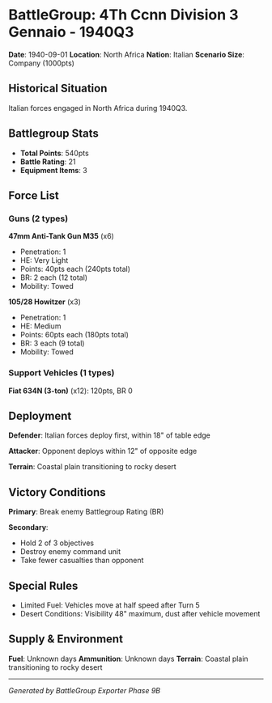 # BattleGroup: 4Th Ccnn Division 3 Gennaio - 1940Q3

**Date**: 1940-09-01
**Location**: North Africa
**Nation**: Italian
**Scenario Size**: Company (1000pts)

## Historical Situation

Italian forces engaged in North Africa during 1940Q3.

## Battlegroup Stats

- **Total Points**: 540pts
- **Battle Rating**: 21
- **Equipment Items**: 3

## Force List

### Guns (2 types)

**47mm Anti-Tank Gun M35** (x6)
- Penetration: 1
- HE: Very Light
- Points: 40pts each (240pts total)
- BR: 2 each (12 total)
- Mobility: Towed

**105/28 Howitzer** (x3)
- Penetration: 1
- HE: Medium
- Points: 60pts each (180pts total)
- BR: 3 each (9 total)
- Mobility: Towed

### Support Vehicles (1 types)

**Fiat 634N (3-ton)** (x12): 120pts, BR 0

## Deployment

**Defender**: Italian forces deploy first, within 18" of table edge

**Attacker**: Opponent deploys within 12" of opposite edge

**Terrain**: Coastal plain transitioning to rocky desert

## Victory Conditions

**Primary**: Break enemy Battlegroup Rating (BR)

**Secondary**:
- Hold 2 of 3 objectives
- Destroy enemy command unit
- Take fewer casualties than opponent

## Special Rules

- Limited Fuel: Vehicles move at half speed after Turn 5
- Desert Conditions: Visibility 48" maximum, dust after vehicle movement

## Supply & Environment

**Fuel**: Unknown days
**Ammunition**: Unknown days
**Terrain**: Coastal plain transitioning to rocky desert

---

*Generated by BattleGroup Exporter Phase 9B*
